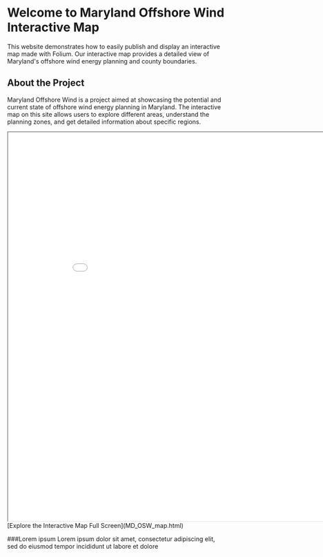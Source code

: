 
# Welcome to Maryland Offshore Wind Interactive Map

This website demonstrates how to easily publish and display an interactive map made with Folium. Our interactive map provides a detailed view of Maryland's offshore wind energy planning and county boundaries.

## About the Project

Maryland Offshore Wind is a project aimed at showcasing the potential and current state of offshore wind energy planning in Maryland. The interactive map on this site allows users to explore different areas, understand the planning zones, and get detailed information about specific regions.
<iframe src="MD_OSW_map.html" height="900" width="900"></iframe>
[Explore the Interactive Map Full Screen](MD_OSW_map.html)

###Lorem ipsum 
Lorem ipsum dolor sit amet, consectetur adipiscing elit, sed do eiusmod tempor incididunt ut labore et dolore

